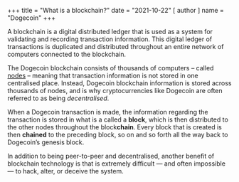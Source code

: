 +++
title = "What is a blockchain?"
date = "2021-10-22"
[ author ]
  name = "Dogecoin"
+++

A blockchain is a digital distributed ledger that is used as a system for validating and recording transaction information. This digital ledger of transactions is duplicated and distributed throughout an entire network of computers connected to the blockchain.  

The Dogecoin blockchain consists of thousands of computers – called [nodes](/dogepedia/articles/what-is-a-node) – meaning that transaction information is not stored in one centralised place. Instead, Dogecoin blockchain information is stored across thousands of nodes, and is why cryptocurrencies like Dogecoin are often referred to as being *decentralised*. 

When a Dogecoin transaction is made, the information regarding the transaction is stored in what is a called a **block**, which is then distributed to the other nodes throughout the block**chain**. Every block that is created is then **chained** to the preceding block, so on and so forth all the way back to Dogecoin’s genesis block. 

In addition to being peer-to-peer and decentralised, another benefit of blockchain technology is that is extremely difficult — and often impossible — to hack, alter, or deceive the system.